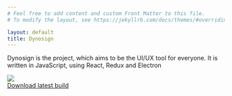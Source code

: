 ```yaml
---
# Feel free to add content and custom Front Matter to this file.
# To modify the layout, see https://jekyllrb.com/docs/themes/#overriding-theme-defaults

layout: default
title: Dynosign
---
```


<p id='description'>Dynosign is the project, which aims to be the UI/UX tool for everyone. It is written in JavaScript, using React, Redux and Electron</p>
<img id='project_screen' src="{{site.baseurl}}/assets/images/screen.png"> <br />
<a id='link_to_github' href='https://github.com/FallenAngel97/dynosign/releases/latest'>Download latest build</a>